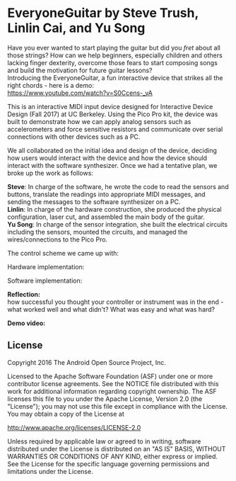 EveryoneGuitar by Steve Trush, Linlin Cai, and Yu Song
=====================================
Have you ever wanted to start playing the guitar but did you <i>fret</i> about all those strings? How can we help beginners, especially children and others lacking finger dexterity, overcome those fears to start composing songs and build the motivation for future guitar lessons?  
Introducing the EveryoneGuitar, a fun interactive device that strikes all the right chords - here is a demo: <br>
https://www.youtube.com/watch?v=S0Ccens-_vA

This is an interactive MIDI input device designed for Interactive Device Design (Fall 2017) at UC Berkeley. Using the Pico Pro kit, the device was built to demonstrate how we can apply analog sensors such as accelerometers and force sensitive resistors and communicate over serial connections with other devices such as a PC.

We all collaborated on the initial idea and design of the device, deciding how users would interact with the device and how the device should interact with the software synthesizer. Once we had a tentative plan, we broke up the work as follows:

<b>Steve</b>: In charge of the software, he wrote the code to read the sensors and buttons, translate the readings into appropriate MIDI messages, and sending the messages to the software synthesizer on a PC.<br> 
<b>Linlin</b>: In charge of the hardware construction, she produced the physical configuration, laser cut, and assembled the main body of the guitar.</br>
<b>Yu Song</b>: In charge of the sensor integration, she built the electrical circuits including the sensors, mounted the circuits, and managed the wires/connections to the Pico Pro.<br>

The control scheme we came up with:<br>

Hardware implementation:<br>

Software implementation:<br>


<b>Reflection:</b><br> 
how successful you thought your controller or instrument was in the end - what worked well and what didn't? What was easy and what was hard?

<b>Demo video:</b> 


License
-------

Copyright 2016 The Android Open Source Project, Inc.

Licensed to the Apache Software Foundation (ASF) under one or more contributor
license agreements.  See the NOTICE file distributed with this work for
additional information regarding copyright ownership.  The ASF licenses this
file to you under the Apache License, Version 2.0 (the "License"); you may not
use this file except in compliance with the License.  You may obtain a copy of
the License at

  http://www.apache.org/licenses/LICENSE-2.0

Unless required by applicable law or agreed to in writing, software
distributed under the License is distributed on an "AS IS" BASIS, WITHOUT
WARRANTIES OR CONDITIONS OF ANY KIND, either express or implied.  See the
License for the specific language governing permissions and limitations under
the License.
